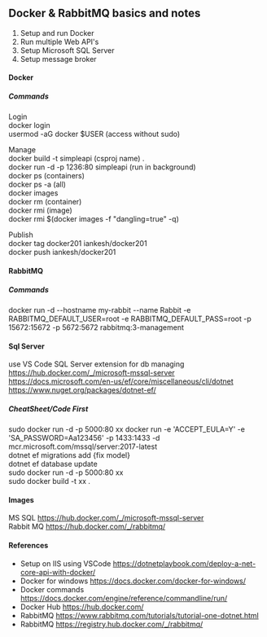 ## Docker & RabbitMQ basics and notes

1. Setup and run Docker
2. Run multiple Web API's
3. Setup Microsoft SQL Server  
4. Setup message broker

#### Docker 
##### Commands  

Login  
docker login  
usermod -aG docker $USER (access without sudo)  

Manage  
docker build -t simpleapi (csproj name) .  
docker run -d -p 1236:80 simpleapi (run in background)  
docker ps (containers)  
docker ps -a (all)  
docker images  
docker rm (container)  
docker rmi (image)  
docker rmi $(docker images -f "dangling=true" -q)  

Publish  
docker tag docker201 iankesh/docker201  
docker push iankesh/docker201  

#### RabbitMQ  
##### Commands  
docker run -d --hostname my-rabbit --name Rabbit -e RABBITMQ_DEFAULT_USER=root -e RABBITMQ_DEFAULT_PASS=root -p 15672:15672 -p 5672:5672 rabbitmq:3-management

#### Sql Server  
use VS Code SQL Server extension for db managing   
https://hub.docker.com/_/microsoft-mssql-server  
https://docs.microsoft.com/en-us/ef/core/miscellaneous/cli/dotnet  
https://www.nuget.org/packages/dotnet-ef/   

##### CheatSheet/Code First
sudo docker run -d -p 5000:80 xx  docker run -e 'ACCEPT_EULA=Y' -e 'SA_PASSWORD=Aa123456' -p 1433:1433 -d mcr.microsoft.com/mssql/server:2017-latest   
dotnet ef migrations add {fix model}   
dotnet ef database update  
sudo docker run -d -p 5000:80 xx  
sudo docker build -t xx .   

#### Images
MS SQL https://hub.docker.com/_/microsoft-mssql-server  
Rabbit MQ https://hub.docker.com/_/rabbitmq/

#### References
- Setup on IIS using VSCode https://dotnetplaybook.com/deploy-a-net-core-api-with-docker/
- Docker for windows https://docs.docker.com/docker-for-windows/
- Docker commands https://docs.docker.com/engine/reference/commandline/run/
- Docker Hub https://hub.docker.com/ 
- RabbitMQ https://www.rabbitmq.com/tutorials/tutorial-one-dotnet.html  
- RabbitMQ https://registry.hub.docker.com/_/rabbitmq/  

